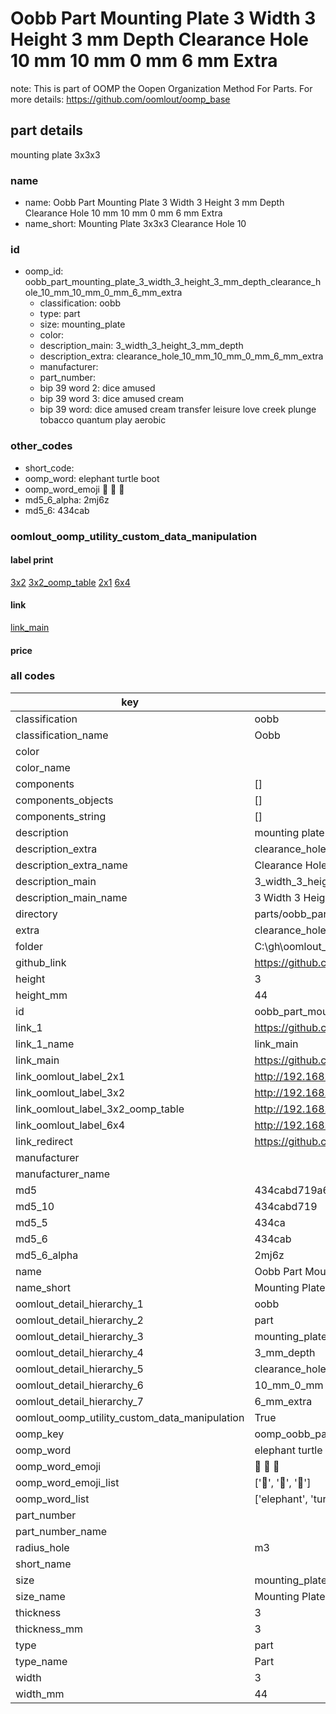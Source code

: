 # Oobb Part Mounting Plate 3 Width 3 Height 3 mm Depth Clearance Hole 10 mm 10 mm 0 mm 6 mm Extra  

note: This is part of OOMP the Oopen Organization Method For Parts. For more details: https://github.com/oomlout/oomp_base

##  part details
  



mounting plate 3x3x3



### name
* name: Oobb Part Mounting Plate 3 Width 3 Height 3 mm Depth Clearance Hole 10 mm 10 mm 0 mm 6 mm Extra
* name_short: Mounting Plate 3x3x3 Clearance Hole 10
### id
* oomp_id: oobb_part_mounting_plate_3_width_3_height_3_mm_depth_clearance_hole_10_mm_10_mm_0_mm_6_mm_extra
  * classification: oobb
  * type: part
  * size: mounting_plate
  * color: 
  * description_main: 3_width_3_height_3_mm_depth
  * description_extra: clearance_hole_10_mm_10_mm_0_mm_6_mm_extra
  * manufacturer: 
  * part_number: 
  * bip 39 word 2: dice amused
  * bip 39 word 3: dice amused cream
  * bip 39 word: dice amused cream transfer leisure love creek plunge tobacco quantum play aerobic

### other_codes
* short_code: 
* oomp_word: elephant turtle boot
* oomp_word_emoji :elephant: :turtle: :boot:
* md5_6_alpha: 2mj6z
* md5_6: 434cab






### oomlout_oomp_utility_custom_data_manipulation
#### label print
[3x2](http://192.168.1.245:1112/?label=oomp%202mj6z)
[3x2_oomp_table](http://192.168.1.108:1112/?label=oomp%202mj6z)
[2x1](http://192.168.1.242:1112/?label=oomp%202mj6z)
[6x4](http://192.168.1.55:1112/?label=oomp%202mj6z)    

#### link

[link_main](https://github.com/oomlout/oomlout_oobb_version_4_generated_parts/tree/main/navigation_oomp/oobb/part/mounting_plate/3_width_3_height_3_mm_depth/clearance_hole_10_mm_10_mm_0_mm_6_mm_extra/part)                              

#### price







### all codes 
| key | value |  
| --- | --- |  
| classification | oobb |  
| classification_name | Oobb |  
| color |  |  
| color_name |  |  
| components | [] |  
| components_objects | [] |  
| components_string | [] |  
| description | mounting plate 3x3x3 |  
| description_extra | clearance_hole_10_mm_10_mm_0_mm_6_mm_extra |  
| description_extra_name | Clearance Hole 10 mm 10 mm 0 mm 6 mm Extra |  
| description_main | 3_width_3_height_3_mm_depth |  
| description_main_name | 3 Width 3 Height 3 mm Depth |  
| directory | parts/oobb_part_mounting_plate_3_width_3_height_3_mm_depth_clearance_hole_10_mm_10_mm_0_mm_6_mm_extra |  
| extra | clearance_hole_10_mm_10_mm_0_mm_6_mm |  
| folder | C:\gh\oomlout_oobb_version_4_generated_parts\parts\oobb_part_mounting_plate_3_width_3_height_3_mm_depth_clearance_hole_10_mm_10_mm_0_mm_6_mm_extra |  
| github_link | https://github.com/oomlout/oomlout_oomp_part_src/tree/main/parts/oobb_part_mounting_plate_3_width_3_height_3_mm_depth_clearance_hole_10_mm_10_mm_0_mm_6_mm_extra |  
| height | 3 |  
| height_mm | 44 |  
| id | oobb_part_mounting_plate_3_width_3_height_3_mm_depth_clearance_hole_10_mm_10_mm_0_mm_6_mm_extra |  
| link_1 | https://github.com/oomlout/oomlout_oobb_version_4_generated_parts/tree/main/navigation_oomp/oobb/part/mounting_plate/3_width_3_height_3_mm_depth/clearance_hole_10_mm_10_mm_0_mm_6_mm_extra/part |  
| link_1_name | link_main |  
| link_main | https://github.com/oomlout/oomlout_oobb_version_4_generated_parts/tree/main/navigation_oomp/oobb/part/mounting_plate/3_width_3_height_3_mm_depth/clearance_hole_10_mm_10_mm_0_mm_6_mm_extra/part |  
| link_oomlout_label_2x1 | http://192.168.1.242:1112/?label=oomp%202mj6z |  
| link_oomlout_label_3x2 | http://192.168.1.245:1112/?label=oomp%202mj6z |  
| link_oomlout_label_3x2_oomp_table | http://192.168.1.108:1112/?label=oomp%202mj6z |  
| link_oomlout_label_6x4 | http://192.168.1.55:1112/?label=oomp%202mj6z |  
| link_redirect | https://github.com/oomlout/oomlout_oobb_version_4_generated_parts/tree/main/parts/oobb_mounting_plate_03_03_03_rh_m3_nm_aliexpress_usb_micro_breakout_01_ex_clearance_hole_10_mm_10_mm_0_mm_6_mm |  
| manufacturer |  |  
| manufacturer_name |  |  
| md5 | 434cabd719a6e66611bfde7265c209eb |  
| md5_10 | 434cabd719 |  
| md5_5 | 434ca |  
| md5_6 | 434cab |  
| md5_6_alpha | 2mj6z |  
| name | Oobb Part Mounting Plate 3 Width 3 Height 3 mm Depth Clearance Hole 10 mm 10 mm 0 mm 6 mm Extra |  
| name_short | Mounting Plate 3x3x3 Clearance Hole 10 |  
| oomlout_detail_hierarchy_1 | oobb |  
| oomlout_detail_hierarchy_2 | part |  
| oomlout_detail_hierarchy_3 | mounting_plate |  
| oomlout_detail_hierarchy_4 | 3_mm_depth |  
| oomlout_detail_hierarchy_5 | clearance_hole_10_mm |  
| oomlout_detail_hierarchy_6 | 10_mm_0_mm |  
| oomlout_detail_hierarchy_7 | 6_mm_extra |  
| oomlout_oomp_utility_custom_data_manipulation | True |  
| oomp_key | oomp_oobb_part_mounting_plate_3_width_3_height_3_mm_depth_clearance_hole_10_mm_10_mm_0_mm_6_mm_extra |  
| oomp_word | elephant turtle boot |  
| oomp_word_emoji | :elephant: :turtle: :boot: |  
| oomp_word_emoji_list | [':elephant:', ':turtle:', ':boot:'] |  
| oomp_word_list | ['elephant', 'turtle', 'boot'] |  
| part_number |  |  
| part_number_name |  |  
| radius_hole | m3 |  
| short_name |  |  
| size | mounting_plate |  
| size_name | Mounting Plate |  
| thickness | 3 |  
| thickness_mm | 3 |  
| type | part |  
| type_name | Part |  
| width | 3 |  
| width_mm | 44 |  
